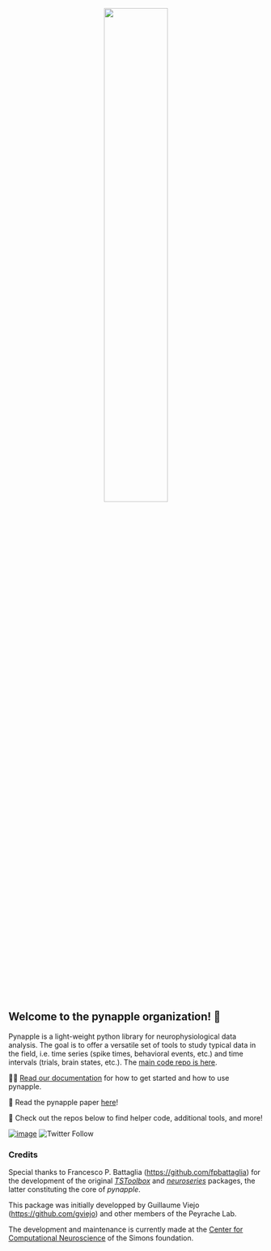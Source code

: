 <!-- ![pic1](Pynapple_logo_final.png) -->
<p align="center">
  <img width="50%" src="Pynapple_logo_final.png">
</p>

## Welcome to the pynapple organization!  👋


Pynapple is a light-weight python library for neurophysiological data analysis. The goal is to offer a versatile set of tools to study typical data in the field, i.e. time series (spike times, behavioral events, etc.) and time intervals (trials, brain states, etc.). The [main code repo is here](https://github.com/pynapple-org/pynapple).

👩‍💻 [Read our documentation](https://pynapple-org.github.io/pynapple/) for how to get started and how to use pynapple.

🍿 Read the pynapple paper [here](https://www.biorxiv.org/content/10.1101/2022.12.06.519376v1)!

🧙 Check out the repos below to find helper code, additional tools, and more!

[![image](https://img.shields.io/pypi/v/pynapple.svg)](https://pypi.python.org/pypi/pynapple)
![Twitter Follow](https://img.shields.io/twitter/follow/thepynapple?style=social)

### Credits


Special thanks to Francesco P. Battaglia (<https://github.com/fpbattaglia>) for the development of the original [*TSToolbox*](<https://github.com/PeyracheLab/TStoolbox>) and [*neuroseries*](<https://github.com/NeuroNetMem/neuroseries>) packages, the latter constituting the core of *pynapple*.

This package was initially developped by Guillaume Viejo (<https://github.com/gviejo>) and other members of the Peyrache Lab. 

The development and maintenance is currently made at the [Center for Computational Neuroscience](https://www.simonsfoundation.org/flatiron/center-for-computational-neuroscience/) of the Simons foundation.


